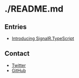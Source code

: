 # ./README.md

## Entries

- [Introducing SignalR.TypeScript](http://murat.girg.in/2013/11/introducing-signalr-typescript)

## Contact

- [Twitter](https://twitter.com/murat_girgin)
- [GitHub](https://github.com/muratg)

